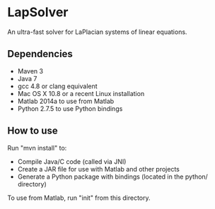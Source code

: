 # LapSolver
An ultra-fast solver for LaPlacian systems of linear equations.

## Dependencies

  * Maven 3
  * Java 7
  * gcc 4.8 or clang equivalent
  * Mac OS X 10.8 or a recent Linux installation
  * Matlab 2014a to use from Matlab
  * Python 2.7.5 to use Python bindings

## How to use

Run "mvn install" to:

  * Compile Java/C code (called via JNI)
  * Create a JAR file for use with Matlab and other projects
  * Generate a Python package with bindings (located in the python/ directory)  

To use from Matlab, run "init" from this directory.
